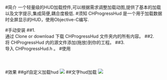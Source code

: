 #简介
一个轻量级的HUD加载控件,可以根据需求调整加载动图,提供了基本的加载以及文字提示,集成简便,耦合度极低.
#须知
CHProgressHud 是一个用于加载数据时全屏显示的HUD，使用Objective-C编写.

#手动安装
##1.	
通过 Clone or download 下载 CHProgressHud 文件夹内的所有内容。
##2.	
将 CHProgressHud 内的源文件添加(拖放)到你的工程。
##3.	
导入 CHProgressHud.h 。
#使用
```HudShow //显示动图hud
```

```HudShowMessage(msg) 显示文字提示信息
```

```HudDismiss 关闭hud
```

#效果
##gif自定义加载hud
![](https://github.com/hanchenhao/CHProgressHud/blob/master/hud_gif.png)
##文字hud加载
![](https://github.com/hanchenhao/CHProgressHud/blob/master/hud_msg.png)
